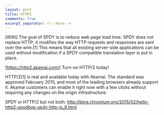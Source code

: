 ```yaml
---
layout: post
title: HTTP2
comments: True
excerpt_separator: <!--more-->
---
```


[WIKI]
The goal of SPDY is to reduce web page load time. SPDY does not replace HTTP; it modifies the way HTTP requests and responses are sent over the wire.[1] This means that all existing server-side applications can be used without modification if a SPDY-compatible translation layer is put in place.

[https://http2.akamai.com/]
Turn-on HTTP/2 today!

HTTP/2[1] is real and available today with Akamai. The standard was approved February 2015, and most of the leading browsers already support it. Akamai customers can enable it right now with a few clicks without requiring any changes on the origin infrastructure.

SPDY or HTTP/2 but not both: http://blog.chromium.org/2015/02/hello-http2-goodbye-spdy-http-is_9.html
